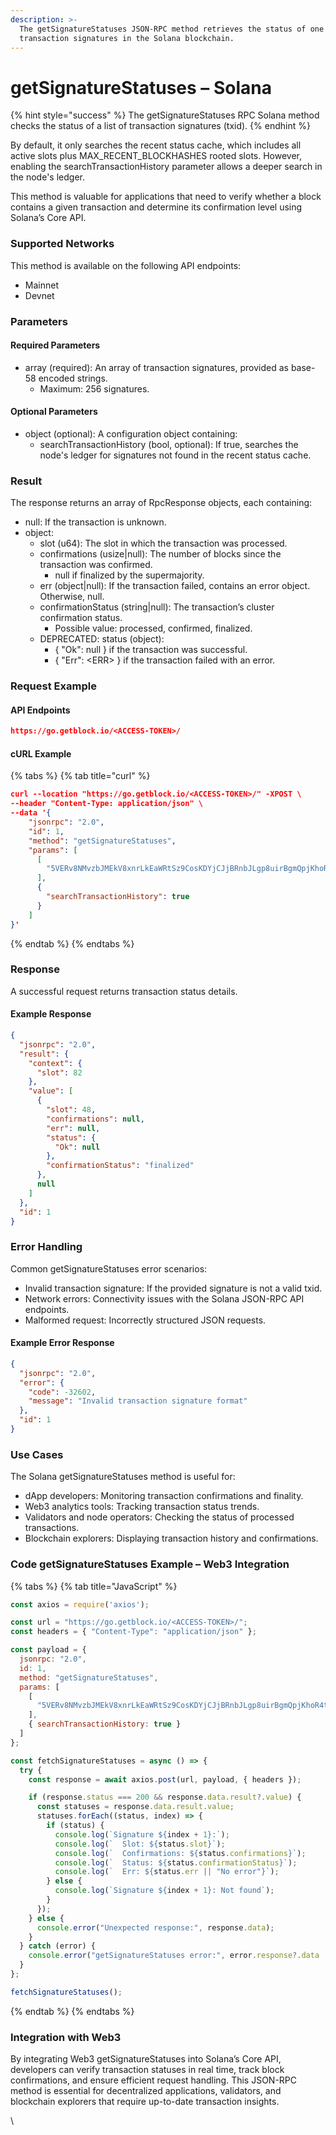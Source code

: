 ```yaml
---
description: >-
  The getSignatureStatuses JSON-RPC method retrieves the status of one or more
  transaction signatures in the Solana blockchain.
---
```


# getSignatureStatuses – Solana

{% hint style="success" %}
The getSignatureStatuses RPC Solana method checks the status of a list of transaction signatures (txid).&#x20;
{% endhint %}

By default, it only searches the recent status cache, which includes all active slots plus MAX\_RECENT\_BLOCKHASHES rooted slots. However, enabling the searchTransactionHistory parameter allows a deeper search in the node's ledger.

This method is valuable for applications that need to verify whether a block contains a given transaction and determine its confirmation level using Solana’s Core API.

### Supported Networks

This method is available on the following API endpoints:

* Mainnet
* Devnet

### Parameters

#### Required Parameters

* array (required): An array of transaction signatures, provided as base-58 encoded strings.
  * Maximum: 256 signatures.

#### Optional Parameters

* object (optional): A configuration object containing:
  * searchTransactionHistory (bool, optional): If true, searches the node's ledger for signatures not found in the recent status cache.

### Result

The response returns an array of RpcResponse objects, each containing:

* null: If the transaction is unknown.
* object:
  * slot (u64): The slot in which the transaction was processed.
  * confirmations (usize|null): The number of blocks since the transaction was confirmed.
    * null if finalized by the supermajority.
  * err (object|null): If the transaction failed, contains an error object. Otherwise, null.
  * confirmationStatus (string|null): The transaction’s cluster confirmation status.
    * Possible value: processed, confirmed, finalized.
  * DEPRECATED: status (object):
    * { "Ok": null } if the transaction was successful.
    * { "Err": \<ERR> } if the transaction failed with an error.

### Request Example

#### API Endpoints

```json
https://go.getblock.io/<ACCESS-TOKEN>/
```

#### cURL Example

{% tabs %}
{% tab title="curl" %}
```json
curl --location "https://go.getblock.io/<ACCESS-TOKEN>/" -XPOST \
--header "Content-Type: application/json" \
--data '{
    "jsonrpc": "2.0",
    "id": 1,
    "method": "getSignatureStatuses",
    "params": [
      [
        "5VERv8NMvzbJMEkV8xnrLkEaWRtSz9CosKDYjCJjBRnbJLgp8uirBgmQpjKhoR4tjF3ZpRzrFmBV6UjKdiSZkQUW"
      ],
      {
        "searchTransactionHistory": true
      }
    ]
}'
```
{% endtab %}
{% endtabs %}

### Response

A successful request returns transaction status details.

#### Example Response

```json
{
  "jsonrpc": "2.0",
  "result": {
    "context": {
      "slot": 82
    },
    "value": [
      {
        "slot": 48,
        "confirmations": null,
        "err": null,
        "status": {
          "Ok": null
        },
        "confirmationStatus": "finalized"
      },
      null
    ]
  },
  "id": 1
}
```

### Error Handling

Common getSignatureStatuses error scenarios:

* Invalid transaction signature: If the provided signature is not a valid txid.
* Network errors: Connectivity issues with the Solana JSON-RPC API endpoints.
* Malformed request: Incorrectly structured JSON requests.

#### Example Error Response

```json
{
  "jsonrpc": "2.0",
  "error": {
    "code": -32602,
    "message": "Invalid transaction signature format"
  },
  "id": 1
}
```

### Use Cases

The Solana getSignatureStatuses method is useful for:

* dApp developers: Monitoring transaction confirmations and finality.
* Web3 analytics tools: Tracking transaction status trends.
* Validators and node operators: Checking the status of processed transactions.
* Blockchain explorers: Displaying transaction history and confirmations.

### Code getSignatureStatuses Example – Web3 Integration

{% tabs %}
{% tab title="JavaScript" %}
```javascript
const axios = require('axios');

const url = "https://go.getblock.io/<ACCESS-TOKEN>/"; 
const headers = { "Content-Type": "application/json" };

const payload = {
  jsonrpc: "2.0",
  id: 1,
  method: "getSignatureStatuses",
  params: [
    [
      "5VERv8NMvzbJMEkV8xnrLkEaWRtSz9CosKDYjCJjBRnbJLgp8uirBgmQpjKhoR4tjF3ZpRzrFmBV6UjKdiSZkQUW"
    ],
    { searchTransactionHistory: true }
  ]
};

const fetchSignatureStatuses = async () => {
  try {
    const response = await axios.post(url, payload, { headers });

    if (response.status === 200 && response.data.result?.value) {
      const statuses = response.data.result.value;
      statuses.forEach((status, index) => {
        if (status) {
          console.log(`Signature ${index + 1}:`);
          console.log(`  Slot: ${status.slot}`);
          console.log(`  Confirmations: ${status.confirmations}`);
          console.log(`  Status: ${status.confirmationStatus}`);
          console.log(`  Err: ${status.err || "No error"}`);
        } else {
          console.log(`Signature ${index + 1}: Not found`);
        }
      });
    } else {
      console.error("Unexpected response:", response.data);
    }
  } catch (error) {
    console.error("getSignatureStatuses error:", error.response?.data || error.message);
  }
};

fetchSignatureStatuses();

```
{% endtab %}
{% endtabs %}

### Integration with Web3

By integrating Web3 getSignatureStatuses into Solana’s Core API, developers can verify transaction statuses in real time, track block confirmations, and ensure efficient request handling. This JSON-RPC method is essential for decentralized applications, validators, and blockchain explorers that require up-to-date transaction insights.

\
